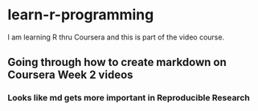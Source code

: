 # learn-r-programming
I am learning R thru Coursera and this is part of the video course.

## Going through how to create markdown on Coursera Week 2 videos

### Looks like md gets more important in Reproducible Research
